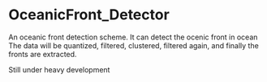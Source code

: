 <!--
 * @Descripttion: 
 * @version: 
 * @Author: Roing
 * @Date: 2020-06-15 19:37:28
 * @LastEditors: Roing
 * @LastEditTime: 2020-06-15 19:40:52
--> 
# OceanicFront_Detector
An oceanic front detection scheme.
It can detect the ocenic front in ocean
The data will be quantized, filtered, clustered, filtered again, and finally the fronts are extracted.

Still under heavy development
